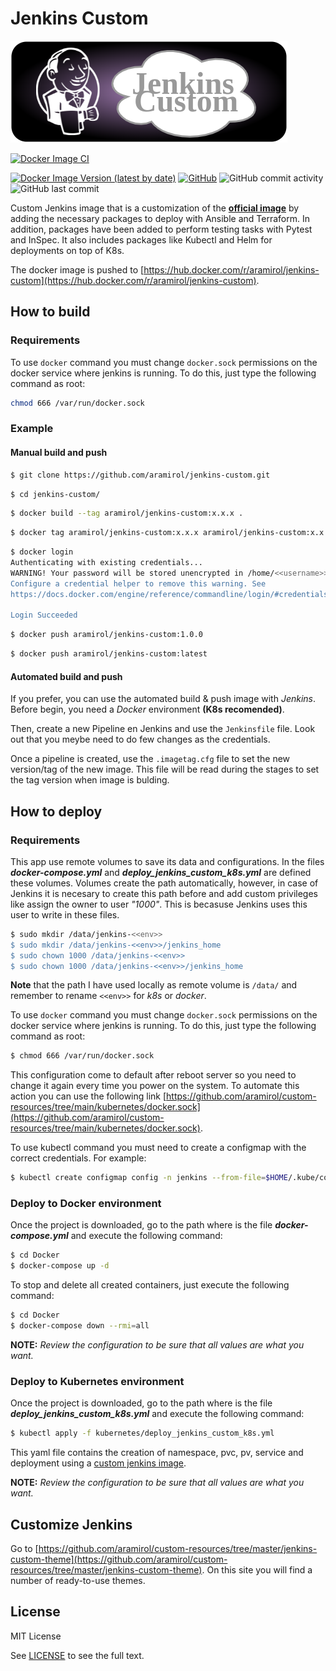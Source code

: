 # Jenkins Custom

![](images/jenkins-custom.png)

[![Docker Image CI](https://github.com/aramirol/jenkins-custom/actions/workflows/docker-image.yml/badge.svg)](https://github.com/aramirol/jenkins-custom/actions/workflows/docker-image.yml)

[![Docker Image Version (latest by date)](https://img.shields.io/docker/v/aramirol/jenkins-custom?logo=docker&logoColor=lightgrey)](https://hub.docker.com/r/aramirol/jenkins-custom)
[![GitHub](https://img.shields.io/github/license/aramirol/jenkins-custom?logo=github&logoColor=lightgrey)](https://github.com/aramirol/jenkins-custom/blob/main/LICENSE)
![GitHub commit activity](https://img.shields.io/github/commit-activity/m/aramirol/jenkins-custom?logo=github&logoColor=lightgrey)
![GitHub last commit](https://img.shields.io/github/last-commit/aramirol/jenkins-custom?logo=github&logoColor=lightgrey)

Custom Jenkins image that is a customization of the **[official image](https://hub.docker.com/r/jenkins/jenkins)** by adding the necessary packages to deploy with Ansible and Terraform. In addition, packages have been added to perform testing tasks with Pytest and InSpec. It also includes packages like Kubectl and Helm for deployments on top of K8s.

The docker image is pushed to [https://hub.docker.com/r/aramirol/jenkins-custom](https://hub.docker.com/r/aramirol/jenkins-custom).

## How to build
### Requirements

To use `docker` command you must change `docker.sock` permissions on the docker service where jenkins is running. To do this, just type the following command as root:

```sh
chmod 666 /var/run/docker.sock
```

### Example
#### Manual build and push
```sh
$ git clone https://github.com/aramirol/jenkins-custom.git
```
```sh
$ cd jenkins-custom/
```
```sh
$ docker build --tag aramirol/jenkins-custom:x.x.x .
```
```sh
$ docker tag aramirol/jenkins-custom:x.x.x aramirol/jenkins-custom:x.x.y
```
```sh
$ docker login
Authenticating with existing credentials...
WARNING! Your password will be stored unencrypted in /home/<<username>>/.docker/config.json.
Configure a credential helper to remove this warning. See
https://docs.docker.com/engine/reference/commandline/login/#credentials-store

Login Succeeded
```
```sh
$ docker push aramirol/jenkins-custom:1.0.0
```
```sh
$ docker push aramirol/jenkins-custom:latest
```

#### Automated build and push
If you prefer, you can use the automated build & push image with *Jenkins*. Before begin, you need a *Docker* environment **(K8s recomended)**.

Then, create a new Pipeline en Jenkins and use the `Jenkinsfile` file. Look out that you meybe need to do few changes as the credentials.

Once a pipeline is created, use the `.imagetag.cfg` file to set the new version/tag of the new image. This file will be read during the stages to set the tag version when image is bulding.

## How to deploy
### Requirements

This app use remote volumes to save its data and configurations. In the files ***docker-compose.yml*** and ***deploy_jenkins_custom_k8s.yml*** are defined these volumes. Volumes create the path automatically, however, in case of Jenkins it is necesary to create this path before and add custom privileges like assign the owner to user *"1000"*. This is becasuse Jenkins uses this user to write in these files. 

```sh
$ sudo mkdir /data/jenkins-<<env>>
$ sudo mkdir /data/jenkins-<<env>>/jenkins_home
$ sudo chown 1000 /data/jenkins-<<env>>
$ sudo chown 1000 /data/jenkins-<<env>>/jenkins_home
```

**Note** that the path I have used locally as remote volume is `/data/` and remember to rename `<<env>>` for *k8s* or *docker*.

To use `docker` command you must change `docker.sock` permissions on the docker service where jenkins is running. To do this, just type the following command as root:

```sh
$ chmod 666 /var/run/docker.sock
```

This configuration come to default after reboot server so you need to change it again every time you power on the system. To automate this action you can use the following link [https://github.com/aramirol/custom-resources/tree/main/kubernetes/docker.sock](https://github.com/aramirol/custom-resources/tree/main/kubernetes/docker.sock).

To use kubectl command you must need to create a configmap with the correct credentials. For example:

```sh
$ kubectl create configmap config -n jenkins --from-file=$HOME/.kube/config
```

### Deploy to Docker environment

Once the project is downloaded, go to the path where is the file ***docker-compose.yml*** and execute the following command: 

```sh
$ cd Docker
$ docker-compose up -d
```

To stop and delete all created containers, just execute the following command:

```sh
$ cd Docker
$ docker-compose down --rmi=all
```

**NOTE:** *Review the configuration to be sure that all values are what you want.*

### Deploy to Kubernetes environment

Once the project is downloaded, go to the path where is the file ***deploy_jenkins_custom_k8s.yml*** and execute the following command: 

```sh
$ kubectl apply -f kubernetes/deploy_jenkins_custom_k8s.yml
```

This yaml file contains the creation of namespace, pvc, pv, service and deployment using a [custom jenkins image](https://hub.docker.com/r/aramirol/jenkins-custom).

**NOTE:** *Review the configuration to be sure that all values are what you want.*

## Customize Jenkins

Go to [https://github.com/aramirol/custom-resources/tree/master/jenkins-custom-theme](https://github.com/aramirol/custom-resources/tree/master/jenkins-custom-theme). On this site you will find a number of ready-to-use themes.

## License

MIT License

See [LICENSE](https://github.com/aramirol/jenkins-custom/blob/main/LICENSE) to see the full text.
